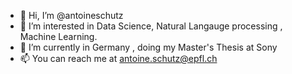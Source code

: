 - 👋 Hi, I’m @antoineschutz
- 👀 I’m interested in Data Science, Natural Langauge processing , Machine Learning.
- 🌱 I’m currently in Germany , doing my Master's Thesis at Sony
- 📫 You can reach me at antoine.schutz@epfl.ch

